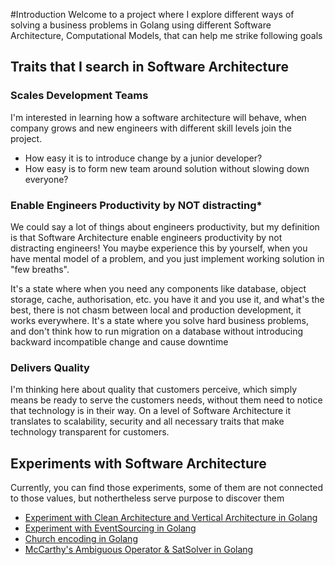 #Introduction
Welcome to a project where I explore different ways of solving a business problems in Golang using different Software Architecture, Computational Models, that can help me strike following goals

## Traits that I search in Software Architecture
### Scales Development Teams
I'm interested in learning how a software architecture will behave, when company grows and new engineers with different skill levels join the project. 
- How easy it is to introduce change by a junior developer? 
- How easy is to form new team around solution without slowing down everyone? 

### Enable Engineers Productivity by NOT distracting*
We could say a lot of things about engineers productivity, but my definition is that Software Architecture enable engineers productivity by not distracting engineers! 
You maybe experience this by yourself, when you have mental model of a problem, and you just implement working solution in "few breaths". 

It's a state where when you need any components like database, object storage, cache, authorisation, etc. you have it and you use it, and what's the best, there is not chasm between local and production development, it works everywhere.
It's a state where you solve hard business problems, and don't think how to run migration on a database without introducing backward incompatible change and cause downtime

### Delivers Quality
I'm thinking here about quality that customers perceive, which simply means be ready to serve the customers needs, without them need to notice that technology is in their way.
On a level of Software Architecture it translates to scalability, security and all necessary traits that make technology transparent for customers.

## Experiments with Software Architecture
Currently, you can find those experiments, some of them are not connected to those values, but nothertheless serve purpose to discover them
- [Experiment with Clean Architecture and Vertical Architecture in Golang](./clean-vertical/README.md)
- [Experiment with EventSourcing in Golang](./eventsourcing/README.md)
- [Church encoding in Golang](./churchencoding/README.md)
- [McCarthy's Ambiguous Operator & SatSolver in Golang](./continuations/README.md)